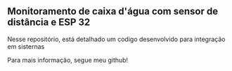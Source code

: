 ## Monitoramento de caixa d'água com sensor de distância e ESP 32
<p> Nesse repositório, está detalhado um codigo desenvolvido para integração em sisternas
<p> Para mais informação, segue meu github!
